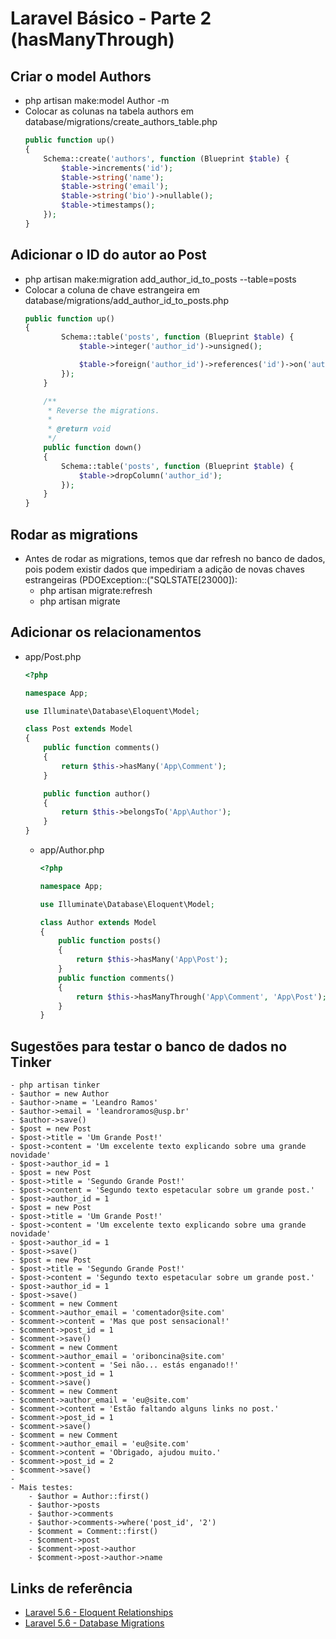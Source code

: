 # Laravel Básico - Parte 2 (hasManyThrough)

## Criar o model Authors
- php artisan make:model Author -m
- Colocar as colunas na tabela authors em database/migrations/create_authors_table.php
    ```php
    public function up()
    {
        Schema::create('authors', function (Blueprint $table) {
            $table->increments('id');
            $table->string('name');
            $table->string('email');
            $table->string('bio')->nullable();
            $table->timestamps();
        });
    }
    ```

## Adicionar o ID do autor ao Post
- php artisan make:migration add_author_id_to_posts --table=posts
- Colocar a coluna de chave estrangeira em database/migrations/add_author_id_to_posts.php
    ```php
    public function up()
    {
            Schema::table('posts', function (Blueprint $table) {
                $table->integer('author_id')->unsigned();

                $table->foreign('author_id')->references('id')->on('authors');
            });
        }

        /**
         * Reverse the migrations.
         *
         * @return void
         */
        public function down()
        {
            Schema::table('posts', function (Blueprint $table) {
                $table->dropColumn('author_id');
            });
        }
    }
    ```

## Rodar as migrations
- Antes de rodar as migrations, temos que dar refresh no banco de dados, pois podem existir dados que impediriam a adição de novas chaves estrangeiras (PDOException::("SQLSTATE[23000]):
    - php artisan migrate:refresh
    - php artisan migrate

## Adicionar os relacionamentos
- app/Post.php

    ```php
    <?php

    namespace App;

    use Illuminate\Database\Eloquent\Model;

    class Post extends Model
    {
        public function comments()
        {
            return $this->hasMany('App\Comment');
        }

        public function author()
        {
            return $this->belongsTo('App\Author');
        }
    }
    ```

    - app/Author.php
        ```php
        <?php

        namespace App;

        use Illuminate\Database\Eloquent\Model;

        class Author extends Model
        {
            public function posts()
            {
                return $this->hasMany('App\Post');
            }
            public function comments()
            {
                return $this->hasManyThrough('App\Comment', 'App\Post');
            }
        }
        ```

## Sugestões para testar o banco de dados no Tinker
    - php artisan tinker
    - $author = new Author
    - $author->name = 'Leandro Ramos'
    - $author->email = 'leandroramos@usp.br'
    - $author->save()
    - $post = new Post
    - $post->title = 'Um Grande Post!'
    - $post->content = 'Um excelente texto explicando sobre uma grande novidade'
    - $post->author_id = 1
    - $post = new Post
    - $post->title = 'Segundo Grande Post!'
    - $post->content = 'Segundo texto espetacular sobre um grande post.'
    - $post->author_id = 1
    - $post = new Post
    - $post->title = 'Um Grande Post!'
    - $post->content = 'Um excelente texto explicando sobre uma grande novidade'
    - $post->author_id = 1 
    - $post->save()
    - $post = new Post
    - $post->title = 'Segundo Grande Post!'
    - $post->content = 'Segundo texto espetacular sobre um grande post.'
    - $post->author_id = 1 
    - $post->save()
    - $comment = new Comment
    - $comment->author_email = 'comentador@site.com'
    - $comment->content = 'Mas que post sensacional!'
    - $comment->post_id = 1
    - $comment->save()
    - $comment = new Comment
    - $comment->author_email = 'oriboncina@site.com'
    - $comment->content = 'Sei não... estás enganado!!'
    - $comment->post_id = 1
    - $comment->save()
    - $comment = new Comment
    - $comment->author_email = 'eu@site.com'
    - $comment->content = 'Estão faltando alguns links no post.'
    - $comment->post_id = 1
    - $comment->save()
    - $comment = new Comment
    - $comment->author_email = 'eu@site.com'
    - $comment->content = 'Obrigado, ajudou muito.'
    - $comment->post_id = 2
    - $comment->save()
    - 
    - Mais testes:
        - $author = Author::first()
        - $author->posts
        - $author->comments
        - $author->comments->where('post_id', '2')
        - $comment = Comment::first()
        - $comment->post
        - $comment->post->author
        - $comment->post->author->name
 
## Links de referência
- [Laravel 5.6 - Eloquent Relationships](https://laravel.com/docs/5.6/eloquent-relationships#has-many-through)
- [Laravel 5.6 - Database Migrations](https://laravel.com/docs/5.6/migrations#generating-migrations)

